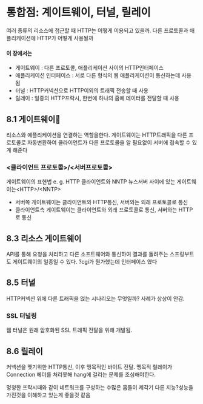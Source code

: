 # 통합점: 계이트웨이, 터널, 릴레이
여러 종류의 리소스에 접근할 때 HTTP는 어떻게 이용되고 있을까.
다른 프로토콜과 애플리케이션에 HTTP가 어떻게 사용될까
#### 이 장에서는
- 게이트웨이 : 다른 프로토콜, 애플리케이션 사이의 HTTP인터페이스
- 애플리케이션 인터페이스 : 서로 다른 형식의 웹 애플리케이션이 통신하는데 사용 됨
- 터널 : HTTP커넥션으로 HTTP이외의 트래픽 전송할 때 사용
- 릴레이 : 일종의 HTTP프락시, 한번에 하나의 홉에 데이터를 전달할 때 사용
## 8.1 게이트웨이
리소스와 에플리케이션을 연결하는 역할을한다.
게이트웨이는 HTTP트래픽을 다른 프로토콜로 자동변환하여 클라이언트가 다른 프로토콜을 알 필요없이 서버에 접속할 수 있게 해준다

### <클라이언트 프로토콜>/<서버프로토콜>
게이트웨이의 표현법
e. g. HTTP 클라이언트와 NNTP 뉴스서버 사이에 있는 게이트웨이는<HTTP\>/<NNTP\>

- 서버쪽 게이트웨이는 클라이언트와 HTTP통신, 서버와는 외래 프로토콜로 통신
- 클라이언트측 게이트웨이는 클라이언트와 외래 프로토콜로 통신, 서버와는 HTTP로 통신
## 8.3 리소스 게이트웨이
API를 통해 요청을 처리하고 다른 소프트웨어와 통신하여 결과를 돌려주는 스프링부트도 게이트웨이의 일종일 수 있다.
?cgi가 뭔가했는데 인터페이스 였다
## 8.5 터널
HTTP커넥션 위에 다른 트래픽을 얹는 시나리오는 무엇일까? 사례가 상상이 안감.
### SSL 터널링
웹 터널은 원래 암호화된 SSL 트래픽 전달을 위해 개발됨.
## 8.6 릴레이
커넥션을 맺기위한 HTTP통신, 이후 맹목적인 바이트 전달.
맹목적 릴레이가 Connection 헤더를 처리못해 hang에 걸리는 문제를 조심해야한다.

멍청한 프락시때와 같이 네트워크를 구성하는 수많은 홉들이 제각기 다른 지능?성능을 가진것을 이해하고 있는게 좋을것 같음